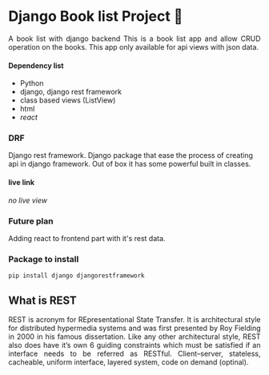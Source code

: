 
# Django Book list Project 📖
<div style="text-align: justify" >A book list with django backend 
This is a book list app and allow CRUD operation on the books. This app only available for api views with json data. </div>


#### Dependency list
- Python
- django, django rest framework
- class based views (ListView)
- html
- *react*


### DRF 
Django rest framework. Django package that ease the process of creating api in django framework. Out of box it has some powerful built in classes. 

#### live link
_no live view_

### Future plan
Adding react to frontend part with it's rest data. 

### Package to install
```
pip install django djangorestframework 
```
## What is REST
<div style="text-align: justify" >
REST is acronym for REpresentational State Transfer. It is architectural style for distributed hypermedia systems and was first presented by Roy Fielding in 2000 in his famous dissertation. Like any other architectural style, REST also does have it’s own 6 guiding constraints which must be satisfied if an interface needs to be referred as RESTful. Client–server, stateless, cacheable, uniform interface, layered system, code on demand (optinal). </div>
